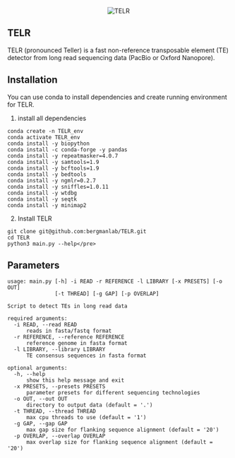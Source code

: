 <p align="center">
    <img src="https://github.com/bergmanlab/TELR/blob/master/TELR.png?raw=true" alt="TELR"/>
</p>

## TELR
TELR (pronounced Teller) is a fast non-reference transposable element (TE) detector from long read sequencing data (PacBio or Oxford Nanopore).

## Installation
You can use conda to install dependencies and create running environment for TELR.
1. install all dependencies
```
conda create -n TELR_env
conda activate TELR_env
conda install -y biopython
conda install -c conda-forge -y pandas
conda install -y repeatmasker=4.0.7
conda install -y samtools=1.9
conda install -y bcftools=1.9
conda install -y bedtools
conda install -y ngmlr=0.2.7
conda install -y sniffles=1.0.11
conda install -y wtdbg
conda install -y seqtk
conda install -y minimap2

```
2. Install TELR
```
git clone git@github.com:bergmanlab/TELR.git
cd TELR
python3 main.py --help</pre>
```

## Parameters
```
usage: main.py [-h] -i READ -r REFERENCE -l LIBRARY [-x PRESETS] [-o OUT]
               [-t THREAD] [-g GAP] [-p OVERLAP]

Script to detect TEs in long read data

required arguments:
  -i READ, --read READ
      reads in fasta/fastq format
  -r REFERENCE, --reference REFERENCE
      reference genome in fasta format
  -l LIBRARY, --library LIBRARY
      TE consensus sequences in fasta format

optional arguments:
  -h, --help
      show this help message and exit
  -x PRESETS, --presets PRESETS
      parameter presets for different sequencing technologies
  -o OUT, --out OUT
      directory to output data (default = '.')
  -t THREAD, --thread THREAD
      max cpu threads to use (default = '1')
  -g GAP, --gap GAP
      max gap size for flanking sequence alignment (default = '20')
  -p OVERLAP, --overlap OVERLAP
      max overlap size for flanking sequence alignment (default = '20')
```